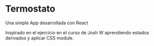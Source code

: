 # Termostato

Una simple App desarrollada con React

Inspirado en el ejercicio en el curso de Josh W aprendiendo estados derivados y aplicar CSS module.
